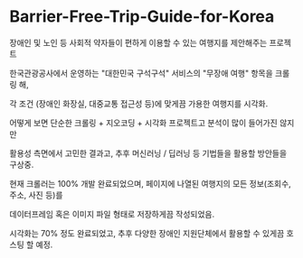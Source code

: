 # Barrier-Free-Trip-Guide-for-Korea
장애인 및 노인 등 사회적 약자들이 편하게 이용할 수 있는 여행지를 제안해주는 프로젝트


한국관광공사에서 운영하는 "대한민국 구석구석" 서비스의 "무장애 여행" 항목을 크롤링 해,


각 조건 (장애인 화장실, 대중교통 접근성 등)에 맞게끔 가용한 여행지를 시각화.


어떻게 보면 단순한 크롤링 + 지오코딩 + 시각화 프로젝트고 분석이 많이 들어가진 않지만


활용성 측면에서 고민한 결과고, 추후 머신러닝 / 딥러닝 등 기법들을 활용할 방안들을 구상중.





현재 크롤러는 100% 개발 완료되었으며, 페이지에 나열된 여행지의 모든 정보(조회수, 주소, 사진 등)를


데이터프레임 혹은 이미지 파일 형태로 저장하게끔 작성되었음.



시각화는 70% 정도 완료되었고, 추후 다양한 장애인 지원단체에서 활용할 수 있게끔 호스팅 할 예정.
